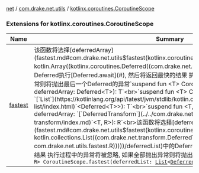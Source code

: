 [net](../../index.md) / [com.drake.net.utils](../index.md) / [kotlinx.coroutines.CoroutineScope](./index.md)

### Extensions for kotlinx.coroutines.CoroutineScope

| Name | Summary |
|---|---|
| [fastest](fastest.md) | 该函数将选择[deferredArray](fastest.md#com.drake.net.utils$fastest(kotlinx.coroutines.CoroutineScope, kotlin.Array((kotlinx.coroutines.Deferred((com.drake.net.utils.fastest.T)))))/deferredArray)中的Deferred执行[Deferred.await](#), 然后将返回最快的结果 执行过程中的异常将被忽略, 如果全部抛出异常则将抛出最后一个Deferred的异常`suspend fun <T> CoroutineScope.fastest(vararg deferredArray: Deferred<T>): T`<br>`suspend fun <T> CoroutineScope.fastest(deferredArray: `[`List`](https://kotlinlang.org/api/latest/jvm/stdlib/kotlin.collections/-list/index.html)`<Deferred<T>>): T`<br>`suspend fun <T, R> CoroutineScope.fastest(vararg deferredArray: `[`DeferredTransform`](../../com.drake.net.transform/-deferred-transform/index.md)`<T, R>): R`<br>该函数将选择[deferredList](fastest.md#com.drake.net.utils$fastest(kotlinx.coroutines.CoroutineScope, kotlin.collections.List((com.drake.net.transform.DeferredTransform((com.drake.net.utils.fastest.T, com.drake.net.utils.fastest.R)))))/deferredList)中的Deferred执行[Deferred.await](#), 然后将返回最快的结果 执行过程中的异常将被忽略, 如果全部抛出异常则将抛出最后一个Deferred的异常`suspend fun <T, R> CoroutineScope.fastest(deferredList: `[`List`](https://kotlinlang.org/api/latest/jvm/stdlib/kotlin.collections/-list/index.html)`<`[`DeferredTransform`](../../com.drake.net.transform/-deferred-transform/index.md)`<T, R>>): R` |
